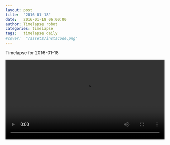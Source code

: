 ```yaml
---
layout: post
title:  "2016-01-18"
date:   2016-01-18 06:00:00
author: Timelapse robot
categories: timelapse
tags:	timelapse daily
#cover:  "/assets/instacode.png"
---
```

Timelapse for 2016-01-18

<video width="100%" controls="true">
  <source src="https://rest.s3for.me/bridgeinice/2016-01-18.webm" type="video/webm">
  <source src="https://rest.s3for.me/bridgeinice/2016-01-18.mp4" type="video/mp4">
  Your browser does not support the video tag.
</video>
